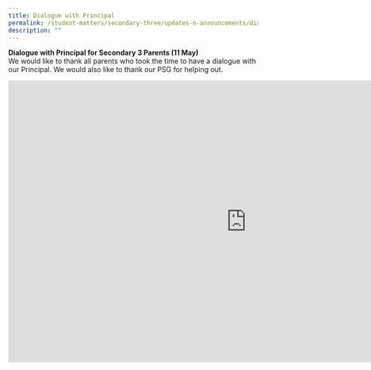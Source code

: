 ```yaml
---
title: Dialogue with Principal
permalink: /student-matters/secondary-three/updates-n-announcements/dialogue-with-principal/
description: ""
---
```


<p><strong>Dialogue with Principal for Secondary 3 Parents (11 May)<br /></strong>We would like to thank all parents who took the time to have a dialogue with our Principal. We would also like to thank our PSG for helping out.&nbsp;</p>
<iframe src="https://docs.google.com/presentation/d/e/2PACX-1vSEz2yBAynp3NXVKAonMzpiJJMT9p9Brp7Gd-kJWEhXSmoo_qHF8Wy0Lyrx_Mhr9vaSRW_y2LGzkzQA/embed?start=false&loop=false&delayms=10000" frameborder="0" width="960" height="569" allowfullscreen="true"></iframe>